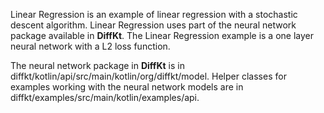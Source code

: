 Linear Regression is an example of linear regression with a stochastic descent algorithm. Linear Regression uses
part of the neural network package available in **DiffKt**. The Linear
Regression example is a one layer neural network with a L2 loss function.

The neural network package in **DiffKt** is in
diffkt/kotlin/api/src/main/kotlin/org/diffkt/model. Helper classes for examples working with the neural 
network models are in diffkt/examples/src/main/kotlin/examples/api.
